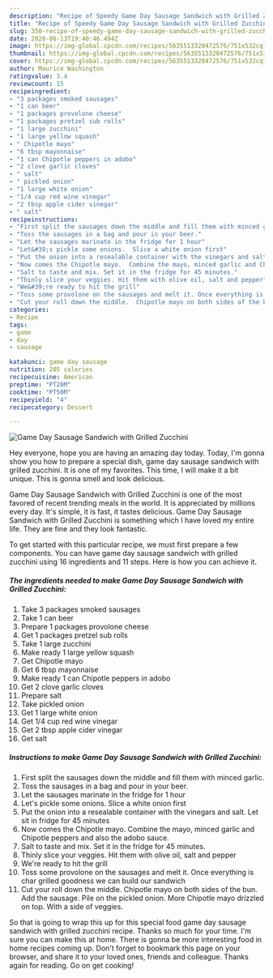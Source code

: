 ```yaml
---
description: "Recipe of Speedy Game Day Sausage Sandwich with Grilled Zucchini"
title: "Recipe of Speedy Game Day Sausage Sandwich with Grilled Zucchini"
slug: 350-recipe-of-speedy-game-day-sausage-sandwich-with-grilled-zucchini
date: 2020-06-13T19:40:46.494Z
image: https://img-global.cpcdn.com/recipes/5635513320472576/751x532cq70/game-day-sausage-sandwich-with-grilled-zucchini-recipe-main-photo.jpg
thumbnail: https://img-global.cpcdn.com/recipes/5635513320472576/751x532cq70/game-day-sausage-sandwich-with-grilled-zucchini-recipe-main-photo.jpg
cover: https://img-global.cpcdn.com/recipes/5635513320472576/751x532cq70/game-day-sausage-sandwich-with-grilled-zucchini-recipe-main-photo.jpg
author: Maurice Washington
ratingvalue: 3.4
reviewcount: 15
recipeingredient:
- "3 packages smoked sausages"
- "1 can beer"
- "1 packages provolone cheese"
- "1 packages pretzel sub rolls"
- "1 large zucchini"
- "1 large yellow squash"
- " Chipotle mayo"
- "6 tbsp mayonnaise"
- "1 can Chipotle peppers in adobo"
- "2 clove garlic cloves"
- " salt"
- " pickled onion"
- "1 large white onion"
- "1/4 cup red wine vinegar"
- "2 tbsp apple cider vinegar"
- " salt"
recipeinstructions:
- "First split the sausages down the middle and fill them with minced garlic."
- "Toss the sausages in a bag and pour in your beer."
- "Let the sausages marinate in the fridge for 1 hour"
- "Let&#39;s pickle some onions.  Slice a white onion first"
- "Put the onion into a resealable container with the vinegars and salt. Let sit in fridge for 45 minutes"
- "Now comes the Chipotle mayo.  Combine the mayo, minced garlic and Chipotle peppers and also the adobo sauce."
- "Salt to taste and mix. Set it in the fridge for 45 minutes."
- "Thinly slice your veggies. Hit them with olive oil, salt and pepper"
- "We&#39;re ready to hit the grill"
- "Toss some provolone on the sausages and melt it. Once everything is char grilled goodness we can build our sandwich"
- "Cut your roll down the middle.  Chipotle mayo on both sides of the bun. Add the sausage. Pile on the pickled onion.  More Chipotle mayo drizzled on top. With a side of veggies."
categories:
- Recipe
tags:
- game
- day
- sausage

katakunci: game day sausage 
nutrition: 205 calories
recipecuisine: American
preptime: "PT20M"
cooktime: "PT50M"
recipeyield: "4"
recipecategory: Dessert

---
```



![Game Day Sausage Sandwich with Grilled Zucchini](https://img-global.cpcdn.com/recipes/5635513320472576/751x532cq70/game-day-sausage-sandwich-with-grilled-zucchini-recipe-main-photo.jpg)

Hey everyone, hope you are having an amazing day today. Today, I'm gonna show you how to prepare a special dish, game day sausage sandwich with grilled zucchini. It is one of my favorites. This time, I will make it a bit unique. This is gonna smell and look delicious.

Game Day Sausage Sandwich with Grilled Zucchini is one of the most favored of recent trending meals in the world. It is appreciated by millions every day. It's simple, it is fast, it tastes delicious. Game Day Sausage Sandwich with Grilled Zucchini is something which I have loved my entire life. They are fine and they look fantastic.




To get started with this particular recipe, we must first prepare a few components. You can have game day sausage sandwich with grilled zucchini using 16 ingredients and 11 steps. Here is how you can achieve it.

<!--inarticleads1-->

##### The ingredients needed to make Game Day Sausage Sandwich with Grilled Zucchini:

1. Take 3 packages smoked sausages
1. Take 1 can beer
1. Prepare 1 packages provolone cheese
1. Get 1 packages pretzel sub rolls
1. Take 1 large zucchini
1. Make ready 1 large yellow squash
1. Get  Chipotle mayo
1. Get 6 tbsp mayonnaise
1. Make ready 1 can Chipotle peppers in adobo
1. Get 2 clove garlic cloves
1. Prepare  salt
1. Take  pickled onion
1. Get 1 large white onion
1. Get 1/4 cup red wine vinegar
1. Get 2 tbsp apple cider vinegar
1. Get  salt




<!--inarticleads2-->

##### Instructions to make Game Day Sausage Sandwich with Grilled Zucchini:

1. First split the sausages down the middle and fill them with minced garlic.
1. Toss the sausages in a bag and pour in your beer.
1. Let the sausages marinate in the fridge for 1 hour
1. Let&#39;s pickle some onions.  Slice a white onion first
1. Put the onion into a resealable container with the vinegars and salt. Let sit in fridge for 45 minutes
1. Now comes the Chipotle mayo.  Combine the mayo, minced garlic and Chipotle peppers and also the adobo sauce.
1. Salt to taste and mix. Set it in the fridge for 45 minutes.
1. Thinly slice your veggies. Hit them with olive oil, salt and pepper
1. We&#39;re ready to hit the grill
1. Toss some provolone on the sausages and melt it. Once everything is char grilled goodness we can build our sandwich
1. Cut your roll down the middle.  Chipotle mayo on both sides of the bun. Add the sausage. Pile on the pickled onion.  More Chipotle mayo drizzled on top. With a side of veggies.




So that is going to wrap this up for this special food game day sausage sandwich with grilled zucchini recipe. Thanks so much for your time. I'm sure you can make this at home. There is gonna be more interesting food in home recipes coming up. Don't forget to bookmark this page on your browser, and share it to your loved ones, friends and colleague. Thanks again for reading. Go on get cooking!
